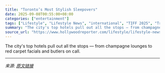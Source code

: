 ```yaml
---
title: "Toronto’s Most Stylish Sleepovers"
date: 2025-09-08T00:55:00+08:00
categories: ["entertainment"]
tags: ["Lifestyle", "Lifestyle News", "international", "TIFF 2025", "Travel"]
summary: "The city's top hotels pull out all the stops — from champagne lounges to red carpet facials and butlers on call."
source_url: "https://www.hollywoodreporter.com/lifestyle/lifestyle-news/toronto-hotel-tips-most-stylish-sleepovers-1236362745/"
---
```


The city's top hotels pull out all the stops — from champagne lounges to red carpet facials and butlers on call.

---

*来源: [原文链接](https://www.hollywoodreporter.com/lifestyle/lifestyle-news/toronto-hotel-tips-most-stylish-sleepovers-1236362745/)*
